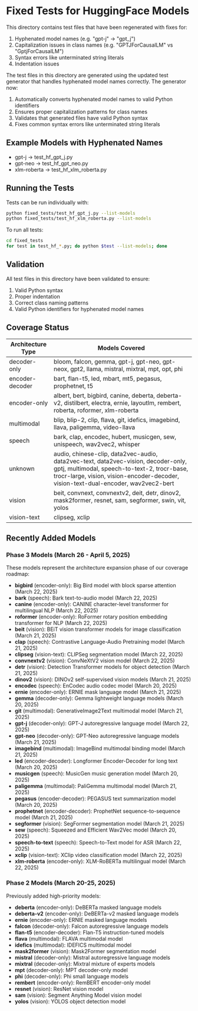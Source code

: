 # Fixed Tests for HuggingFace Models

This directory contains test files that have been regenerated with fixes for:

1. Hyphenated model names (e.g. "gpt-j" → "gpt_j")
2. Capitalization issues in class names (e.g. "GPTJForCausalLM" vs "GptjForCausalLM")
3. Syntax errors like unterminated string literals
4. Indentation issues

The test files in this directory are generated using the updated test generator
that handles hyphenated model names correctly. The generator now:

1. Automatically converts hyphenated model names to valid Python identifiers
2. Ensures proper capitalization patterns for class names
3. Validates that generated files have valid Python syntax
4. Fixes common syntax errors like unterminated string literals

## Example Models with Hyphenated Names

- gpt-j → test_hf_gpt_j.py
- gpt-neo → test_hf_gpt_neo.py
- xlm-roberta → test_hf_xlm_roberta.py

## Running the Tests

Tests can be run individually with:

```bash
python fixed_tests/test_hf_gpt_j.py --list-models
python fixed_tests/test_hf_xlm_roberta.py --list-models
```

To run all tests:

```bash
cd fixed_tests
for test in test_hf_*.py; do python $test --list-models; done
```

## Validation

All test files in this directory have been validated to ensure:

1. Valid Python syntax
2. Proper indentation
3. Correct class naming patterns
4. Valid Python identifiers for hyphenated model names

## Coverage Status

| Architecture Type | Models Covered |
|------------------|----------------|
| decoder-only | bloom, falcon, gemma, gpt-j, gpt-neo, gpt-neox, gpt2, llama, mistral, mixtral, mpt, opt, phi |
| encoder-decoder | bart, flan-t5, led, mbart, mt5, pegasus, prophetnet, t5 |
| encoder-only | albert, bert, bigbird, canine, deberta, deberta-v2, distilbert, electra, ernie, layoutlm, rembert, roberta, roformer, xlm-roberta |
| multimodal | blip, blip-2, clip, flava, git, idefics, imagebind, llava, paligemma, video-llava |
| speech | bark, clap, encodec, hubert, musicgen, sew, unispeech, wav2vec2, whisper |
| unknown | audio, chinese-clip, data2vec-audio, data2vec-text, data2vec-vision, decoder-only, gptj, multimodal, speech-to-text-2, trocr-base, trocr-large, vision, vision-encoder-decoder, vision-text-dual-encoder, wav2vec2-bert |
| vision | beit, convnext, convnextv2, deit, detr, dinov2, mask2former, resnet, sam, segformer, swin, vit, yolos |
| vision-text | clipseg, xclip |

## Recently Added Models

### Phase 3 Models (March 26 - April 5, 2025)

These models represent the architecture expansion phase of our coverage roadmap:

- **bigbird** (encoder-only): Big Bird model with block sparse attention (March 22, 2025)
- **bark** (speech): Bark text-to-audio model (March 22, 2025)
- **canine** (encoder-only): CANINE character-level transformer for multilingual NLP (March 22, 2025)
- **roformer** (encoder-only): RoFormer rotary position embedding transformer for NLP (March 22, 2025)
- **beit** (vision): BEiT vision transformer models for image classification (March 21, 2025)
- **clap** (speech): Contrastive Language-Audio Pretraining model (March 21, 2025)
- **clipseg** (vision-text): CLIPSeg segmentation model (March 22, 2025)
- **convnextv2** (vision): ConvNeXtV2 vision model (March 22, 2025)
- **detr** (vision): Detection Transformer models for object detection (March 21, 2025)
- **dinov2** (vision): DINOv2 self-supervised vision models (March 21, 2025)
- **encodec** (speech): EnCodec audio codec model (March 20, 2025)
- **ernie** (encoder-only): ERNIE mask language model (March 21, 2025)
- **gemma** (decoder-only): Gemma lightweight language models (March 20, 2025)
- **git** (multimodal): GenerativeImage2Text multimodal model (March 21, 2025)
- **gpt-j** (decoder-only): GPT-J autoregressive language model (March 22, 2025)
- **gpt-neo** (decoder-only): GPT-Neo autoregressive language models (March 21, 2025)
- **imagebind** (multimodal): ImageBind multimodal binding model (March 21, 2025)
- **led** (encoder-decoder): Longformer Encoder-Decoder for long text (March 20, 2025)
- **musicgen** (speech): MusicGen music generation model (March 20, 2025)
- **paligemma** (multimodal): PaliGemma multimodal model (March 21, 2025)
- **pegasus** (encoder-decoder): PEGASUS text summarization model (March 20, 2025)
- **prophetnet** (encoder-decoder): ProphetNet sequence-to-sequence model (March 21, 2025)
- **segformer** (vision): SegFormer segmentation model (March 21, 2025)
- **sew** (speech): Squeezed and Efficient Wav2Vec model (March 20, 2025)
- **speech-to-text** (speech): Speech-to-Text model for ASR (March 22, 2025)
- **xclip** (vision-text): XClip video classification model (March 22, 2025)
- **xlm-roberta** (encoder-only): XLM-RoBERTa multilingual model (March 22, 2025)

### Phase 2 Models (March 20-25, 2025)

Previously added high-priority models:

- **deberta** (encoder-only): DeBERTa masked language models
- **deberta-v2** (encoder-only): DeBERTa-v2 masked language models
- **ernie** (encoder-only): ERNIE masked language models
- **falcon** (decoder-only): Falcon autoregressive language models
- **flan-t5** (encoder-decoder): Flan-T5 instruction-tuned models
- **flava** (multimodal): FLAVA multimodal model
- **idefics** (multimodal): IDEFICS multimodal model
- **mask2former** (vision): Mask2Former segmentation model
- **mistral** (decoder-only): Mistral autoregressive language models
- **mixtral** (decoder-only): Mixtral mixture of experts models
- **mpt** (decoder-only): MPT decoder-only model
- **phi** (decoder-only): Phi small language models
- **rembert** (encoder-only): RemBERT encoder-only model
- **resnet** (vision): ResNet vision model
- **sam** (vision): Segment Anything Model vision model
- **yolos** (vision): YOLOS object detection model
